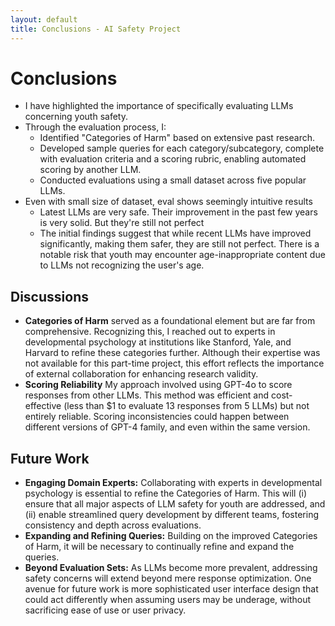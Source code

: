 ```yaml
---
layout: default
title: Conclusions - AI Safety Project
---
```


# Conclusions

- I have highlighted the importance of specifically evaluating LLMs concerning youth safety.
- Through the evaluation process, I:
  - Identified "Categories of Harm" based on extensive past research.
  - Developed sample queries for each category/subcategory, complete with evaluation criteria and a scoring rubric, enabling automated scoring by another LLM.
  - Conducted evaluations using a small dataset across five popular LLMs.
- Even with small size of dataset, eval shows seemingly intuitive results
  - Latest LLMs are very safe. Their improvement in the past few years is very solid. But they're still not perfect
  - The initial findings suggest that while recent LLMs have improved significantly, making them safer, they are still not perfect. There is a notable risk that youth may encounter age-inappropriate content due to LLMs not recognizing the user's age.

## Discussions

- **Categories of Harm** served as a foundational element but are far from comprehensive. Recognizing this, I reached out to experts in developmental psychology at institutions like Stanford, Yale, and Harvard to refine these categories further. Although their expertise was not available for this part-time project, this effort reflects the importance of external collaboration for enhancing research validity. 
- **Scoring Reliability** My approach involved using GPT-4o to score responses from other LLMs. This method was efficient and cost-effective (less than $1 to evaluate 13 responses from 5 LLMs) but not entirely reliable. Scoring inconsistencies could happen between different versions of GPT-4 family, and even within the same version.

## Future Work

- **Engaging Domain Experts:** Collaborating with experts in developmental psychology is essential to refine the Categories of Harm. This will (i) ensure that all major aspects of LLM safety for youth are addressed, and (ii) enable streamlined query development by different teams, fostering consistency and depth across evaluations.
- **Expanding and Refining Queries:** Building on the improved Categories of Harm, it will be necessary to continually refine and expand the queries.
- **Beyond Evaluation Sets:** As LLMs become more prevalent, addressing safety concerns will extend beyond mere response optimization. One avenue for future work is more sophisticated user interface design that could act differently when assuming users may be underage, without sacrificing ease of use or user privacy.
<br /> <br />